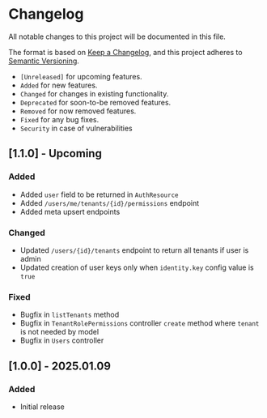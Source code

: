 # Changelog

All notable changes to this project will be documented in this file.

The format is based on [Keep a Changelog](https://keepachangelog.com/en/1.0.0/),
and this project adheres to [Semantic Versioning](https://semver.org/spec/v2.0.0.html).

- `[Unreleased]` for upcoming features.
- `Added` for new features.
- `Changed` for changes in existing functionality.
- `Deprecated` for soon-to-be removed features.
- `Removed` for now removed features.
- `Fixed` for any bug fixes.
- `Security` in case of vulnerabilities

## [1.1.0] - Upcoming

### Added

- Added `user` field to be returned in `AuthResource`
- Added `/users/me/tenants/{id}/permissions` endpoint
- Added meta upsert endpoints

### Changed

- Updated `/users/{id}/tenants` endpoint to return all tenants if user is admin
- Updated creation of user keys only when `identity.key` config value is `true`

### Fixed

- Bugfix in `listTenants` method
- Bugfix in `TenantRolePermissions` controller `create` method where `tenant` is not needed by model
- Bugfix in `Users` controller

## [1.0.0] - 2025.01.09

### Added

- Initial release